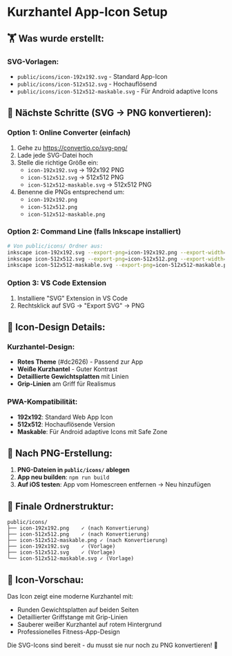 # Kurzhantel App-Icon Setup

## 🏋️ Was wurde erstellt:

### SVG-Vorlagen:
- `public/icons/icon-192x192.svg` - Standard App-Icon
- `public/icons/icon-512x512.svg` - Hochauflösend
- `public/icons/icon-512x512-maskable.svg` - Für Android adaptive Icons

## 🔄 Nächste Schritte (SVG → PNG konvertieren):

### Option 1: Online Converter (einfach)
1. Gehe zu https://convertio.co/svg-png/
2. Lade jede SVG-Datei hoch
3. Stelle die richtige Größe ein:
   - `icon-192x192.svg` → 192x192 PNG
   - `icon-512x512.svg` → 512x512 PNG  
   - `icon-512x512-maskable.svg` → 512x512 PNG
4. Benenne die PNGs entsprechend um:
   - `icon-192x192.png`
   - `icon-512x512.png`
   - `icon-512x512-maskable.png`

### Option 2: Command Line (falls Inkscape installiert)
```bash
# Von public/icons/ Ordner aus:
inkscape icon-192x192.svg --export-png=icon-192x192.png --export-width=192 --export-height=192
inkscape icon-512x512.svg --export-png=icon-512x512.png --export-width=512 --export-height=512
inkscape icon-512x512-maskable.svg --export-png=icon-512x512-maskable.png --export-width=512 --export-height=512
```

### Option 3: VS Code Extension
1. Installiere "SVG" Extension in VS Code
2. Rechtsklick auf SVG → "Export SVG" → PNG

## 📱 Icon-Design Details:

### Kurzhantel-Design:
- **Rotes Theme** (#dc2626) - Passend zur App
- **Weiße Kurzhantel** - Guter Kontrast
- **Detaillierte Gewichtsplatten** mit Linien
- **Grip-Linien** am Griff für Realismus

### PWA-Kompatibilität:
- **192x192**: Standard Web App Icon
- **512x512**: Hochauflösende Version
- **Maskable**: Für Android adaptive Icons mit Safe Zone

## 🔧 Nach PNG-Erstellung:

1. **PNG-Dateien in `public/icons/` ablegen**
2. **App neu builden**: `npm run build`
3. **Auf iOS testen**: App vom Homescreen entfernen → Neu hinzufügen

## 📂 Finale Ordnerstruktur:
```
public/icons/
├── icon-192x192.png    ✓ (nach Konvertierung)
├── icon-512x512.png    ✓ (nach Konvertierung)
├── icon-512x512-maskable.png ✓ (nach Konvertierung)
├── icon-192x192.svg    ✓ (Vorlage)
├── icon-512x512.svg    ✓ (Vorlage)
└── icon-512x512-maskable.svg ✓ (Vorlage)
```

## 🎨 Icon-Vorschau:
Das Icon zeigt eine moderne Kurzhantel mit:
- Runden Gewichtsplatten auf beiden Seiten
- Detaillierter Griffstange mit Grip-Linien
- Sauberer weißer Kurzhantel auf rotem Hintergrund
- Professionelles Fitness-App-Design

Die SVG-Icons sind bereit - du musst sie nur noch zu PNG konvertieren! 💪